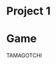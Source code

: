 # Project 1


# Game
TAMAGOTCHI





<!-- Details
You will submit the following details about your project for approval by your instructor:

Your choice of game.
Pseudocode for the overall gameplay. This pseudocode does not need to go into exhaustive detail but should demonstrate that you understand some of the unique challenges you will encounter while building your game.
Any additional project planning requirements specific to the game you have chosen as defined in square brackets in the Recommended games section in the Project Details document or as discussed with your instructor.
 -->





<!-- MVP
✅ Any items marked incomplete in this section will require you to use your one redo to re-submit them. Your game must fulfill the below requirements.

Render the game in the browser using the DOM manipulation techniques demonstrated in lecture.
Include win/loss logic and render win/loss messages in HTML. The game you chose must have a win/lose condition.
Include separate HTML, CSS, JavaScript, and JavaScript data files organized in an appropriate directory structure.
Include all required features specific to your game. Game-specific required features are defined in the Required Features column in the table in the Recommended Games document, or as discussed with your instructor. If you want to build a game that is not on this list, you will need to present and discuss your game’s features with the instructional team for approval.
The game is deployed online so that the rest of the world can play it. -->


<!-- Code Convention Requirements
More than two items marked incomplete in this section will require you to use your one redo to re-submit
them. If two or fewer items are marked incomplete, the project is considered passing. Your game must
fulfill the below requirements.
Complete?
The game can be played without encountering errors. No errors may be present in
the console in the browser.
The code in the app adheres to coding conventions covered in lessons, like using
plural names for arrays.
There is no remaining dead and/or commented out code or console logs outside of
a commented out Code Graveyard section of your code.
The game may not utilize the prompt() or alert() methods.
The game is coded using proper indentation. -->


<!-- UI/UX Requirements
More than two items marked incomplete in this section will require you to use your one redo to re-submit
them. If two or fewer items are marked incomplete, the project is considered passing. Your game must
fulfill the below requirements.
Complete?
CSS Flexbox or Grid is used for page layout design.
Instructions about how to play the game are included in your app.
Colors used on the site have appropriate contrast that meet the WCAG 2.0 level AA
standard.
All images on the site have alt text.
No text is placed on top of an image in a way that makes that text inaccessible. -->